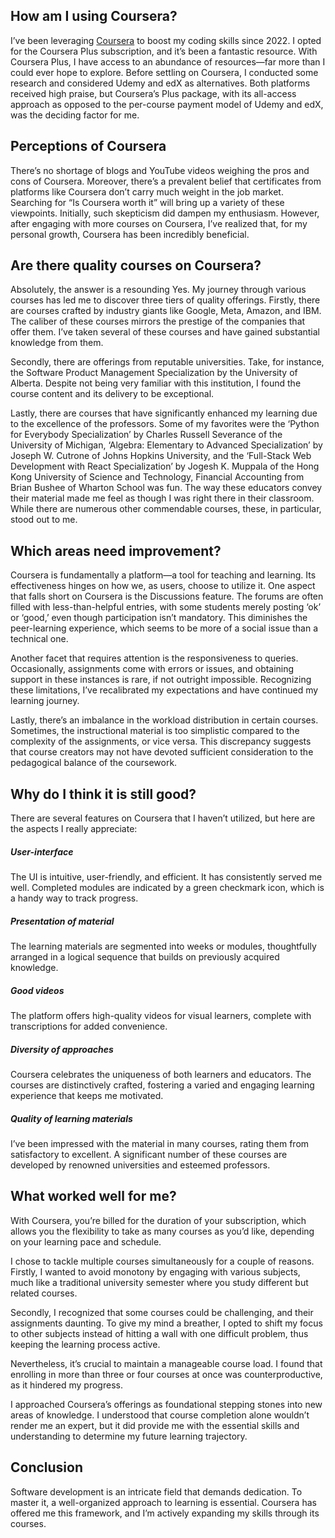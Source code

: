 <!-- META begin
title: Using Coursera for learning software development
created: 2024-06-07T23:50:21.817Z
updated: 2024-06-22T23:50:21.817Z
tags: coursera learn software
content: In this blog, I share several tips to improve your learning, based on my own experience of learning on Coursera
-- META end -->

## How am I using Coursera?

I’ve been leveraging [Coursera](https://www.coursera.org/) to boost my coding skills since 2022. I opted for the Coursera Plus subscription, and it’s been a fantastic resource. With Coursera Plus, I have access to an abundance of resources—far more than I could ever hope to explore. Before settling on Coursera, I conducted some research and considered Udemy and edX as alternatives. Both platforms received high praise, but Coursera’s Plus package, with its all-access approach as opposed to the per-course payment model of Udemy and edX, was the deciding factor for me.

## Perceptions of Coursera

There’s no shortage of blogs and YouTube videos weighing the pros and cons of Coursera. Moreover, there’s a prevalent belief that certificates from platforms like Coursera don’t carry much weight in the job market. Searching for “Is Coursera worth it” will bring up a variety of these viewpoints. Initially, such skepticism did dampen my enthusiasm. However, after engaging with more courses on Coursera, I’ve realized that, for my personal growth, Coursera has been incredibly beneficial.

## Are there quality courses on Coursera?

Absolutely, the answer is a resounding Yes. My journey through various courses has led me to discover three tiers of quality offerings. Firstly, there are courses crafted by industry giants like Google, Meta, Amazon, and IBM. The caliber of these courses mirrors the prestige of the companies that offer them. I’ve taken several of these courses and have gained substantial knowledge from them. 

Secondly, there are offerings from reputable universities. Take, for instance, the Software Product Management Specialization by the University of Alberta. Despite not being very familiar with this institution, I found the course content and its delivery to be exceptional. 

Lastly, there are courses that have significantly enhanced my learning due to the excellence of the professors. Some of my favorites were the ‘Python for Everybody Specialization’ by Charles Russell Severance of the University of Michigan, ‘Algebra: Elementary to Advanced Specialization’ by Joseph W. Cutrone of Johns Hopkins University, and the ‘Full-Stack Web Development with React Specialization’ by Jogesh K. Muppala of the Hong Kong University of Science and Technology, Financial Accounting from Brian Bushee of Wharton School was fun. The way these educators convey their material made me feel as though I was right there in their classroom. While there are numerous other commendable courses, these, in particular, stood out to me.

## Which areas need improvement?

Coursera is fundamentally a platform—a tool for teaching and learning. Its effectiveness hinges on how we, as users, choose to utilize it. One aspect that falls short on Coursera is the Discussions feature. The forums are often filled with less-than-helpful entries, with some students merely posting ‘ok’ or ‘good,’ even though participation isn’t mandatory. This diminishes the peer-learning experience, which seems to be more of a social issue than a technical one.

Another facet that requires attention is the responsiveness to queries. Occasionally, assignments come with errors or issues, and obtaining support in these instances is rare, if not outright impossible. Recognizing these limitations, I’ve recalibrated my expectations and have continued my learning journey.

Lastly, there’s an imbalance in the workload distribution in certain courses. Sometimes, the instructional material is too simplistic compared to the complexity of the assignments, or vice versa. This discrepancy suggests that course creators may not have devoted sufficient consideration to the pedagogical balance of the coursework.

## Why do I think it is still good?

There are several features on Coursera that I haven’t utilized, but here are the aspects I really appreciate:

##### User-interface

The UI is intuitive, user-friendly, and efficient. It has consistently served me well. Completed modules are indicated by a green checkmark icon, which is a handy way to track progress.

##### Presentation of material

The learning materials are segmented into weeks or modules, thoughtfully arranged in a logical sequence that builds on previously acquired knowledge.

##### Good videos

The platform offers high-quality videos for visual learners, complete with transcriptions for added convenience.

##### Diversity of approaches

Coursera celebrates the uniqueness of both learners and educators. The courses are distinctively crafted, fostering a varied and engaging learning experience that keeps me motivated.

##### Quality of learning materials

I’ve been impressed with the material in many courses, rating them from satisfactory to excellent. A significant number of these courses are developed by renowned universities and esteemed professors.

## What worked well for me?

With Coursera, you’re billed for the duration of your subscription, which allows you the flexibility to take as many courses as you’d like, depending on your learning pace and schedule.

I chose to tackle multiple courses simultaneously for a couple of reasons. Firstly, I wanted to avoid monotony by engaging with various subjects, much like a traditional university semester where you study different but related courses.

Secondly, I recognized that some courses could be challenging, and their assignments daunting. To give my mind a breather, I opted to shift my focus to other subjects instead of hitting a wall with one difficult problem, thus keeping the learning process active.

Nevertheless, it’s crucial to maintain a manageable course load. I found that enrolling in more than three or four courses at once was counterproductive, as it hindered my progress.

I approached Coursera’s offerings as foundational stepping stones into new areas of knowledge. I understood that course completion alone wouldn’t render me an expert, but it did provide me with the essential skills and understanding to determine my future learning trajectory.

## Conclusion

Software development is an intricate field that demands dedication. To master it, a well-organized approach to learning is essential. Coursera has offered me this framework, and I’m actively expanding my skills through its courses.